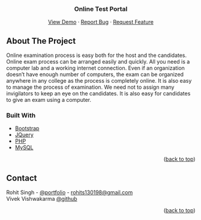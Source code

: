 
<h3 align="center">Online Test Portal</h3>

  <p align="center">
    <a href="https://online-test-portal12.herokuapp.com/index.php">View Demo</a>
    ·
    <a href="https://github.com/rohits1301998/online_test/issues">Report Bug</a>
    ·
    <a href="https://github.com/rohits1301998/online_test/issues">Request Feature</a>
  </p>
</div>


<!-- ABOUT THE PROJECT -->
## About The Project


Online examination process is easy both for the host and the candidates. Online exam process can be arranged easily and quickly. All you need is a computer lab and a working internet connection. Even if an organization doesn’t have enough number of computers, the exam can be organized anywhere in any college as the process is completely online. It is also easy to manage the process of examination. We need not to assign many invigilators to keep an eye on the candidates. It is also easy for candidates to give an exam using a computer.



### Built With

* [Bootstrap](https://getbootstrap.com)
* [JQuery](https://jquery.com)
* [PHP](https://www.php.net/)
* [MySQL](https://www.mysql.com/)

<p align="right">(<a href="#top">back to top</a>)</p>


<!-- CONTACT -->
## Contact

Rohit Singh - [@portfolio](https://therohitsingh.com) - rohits130198@gmail.com
<br/>
Vivek Vishwakarma [@github](https://github.com/Vivek1997)

<p align="right">(<a href="#top">back to top</a>)</p>



